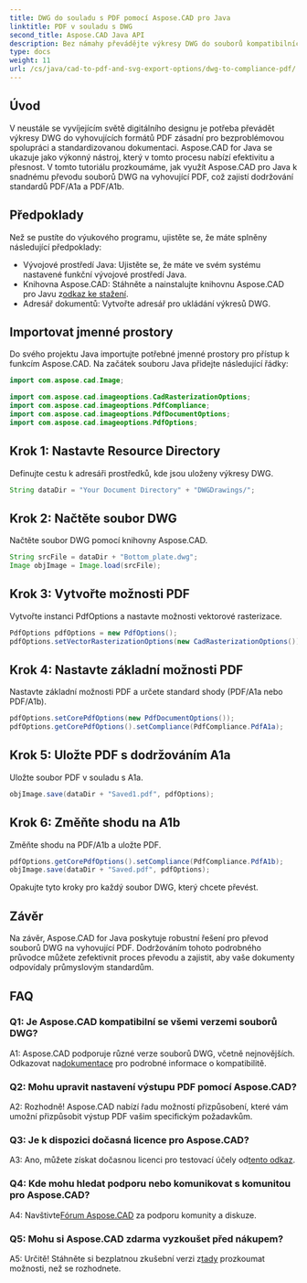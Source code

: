 ```yaml
---
title: DWG do souladu s PDF pomocí Aspose.CAD pro Java
linktitle: PDF v souladu s DWG
second_title: Aspose.CAD Java API
description: Bez námahy převádějte výkresy DWG do souborů kompatibilních s PDF/A1a a PDF/A1b pomocí Aspose.CAD for Java. Zefektivněte svůj pracovní postup s přesností a lehkostí.
type: docs
weight: 11
url: /cs/java/cad-to-pdf-and-svg-export-options/dwg-to-compliance-pdf/
---
```

## Úvod

V neustále se vyvíjejícím světě digitálního designu je potřeba převádět výkresy DWG do vyhovujících formátů PDF zásadní pro bezproblémovou spolupráci a standardizovanou dokumentaci. Aspose.CAD for Java se ukazuje jako výkonný nástroj, který v tomto procesu nabízí efektivitu a přesnost. V tomto tutoriálu prozkoumáme, jak využít Aspose.CAD pro Java k snadnému převodu souborů DWG na vyhovující PDF, což zajistí dodržování standardů PDF/A1a a PDF/A1b.

## Předpoklady

Než se pustíte do výukového programu, ujistěte se, že máte splněny následující předpoklady:

- Vývojové prostředí Java: Ujistěte se, že máte ve svém systému nastavené funkční vývojové prostředí Java.
-  Knihovna Aspose.CAD: Stáhněte a nainstalujte knihovnu Aspose.CAD pro Javu z[odkaz ke stažení](https://releases.aspose.com/cad/java/).
- Adresář dokumentů: Vytvořte adresář pro ukládání výkresů DWG.

## Importovat jmenné prostory

Do svého projektu Java importujte potřebné jmenné prostory pro přístup k funkcím Aspose.CAD. Na začátek souboru Java přidejte následující řádky:

```java
import com.aspose.cad.Image;

import com.aspose.cad.imageoptions.CadRasterizationOptions;
import com.aspose.cad.imageoptions.PdfCompliance;
import com.aspose.cad.imageoptions.PdfDocumentOptions;
import com.aspose.cad.imageoptions.PdfOptions;
```

## Krok 1: Nastavte Resource Directory

Definujte cestu k adresáři prostředků, kde jsou uloženy výkresy DWG.

```java
String dataDir = "Your Document Directory" + "DWGDrawings/";
```

## Krok 2: Načtěte soubor DWG

Načtěte soubor DWG pomocí knihovny Aspose.CAD.

```java
String srcFile = dataDir + "Bottom_plate.dwg";
Image objImage = Image.load(srcFile);
```

## Krok 3: Vytvořte možnosti PDF

Vytvořte instanci PdfOptions a nastavte možnosti vektorové rasterizace.

```java
PdfOptions pdfOptions = new PdfOptions();
pdfOptions.setVectorRasterizationOptions(new CadRasterizationOptions());
```

## Krok 4: Nastavte základní možnosti PDF

Nastavte základní možnosti PDF a určete standard shody (PDF/A1a nebo PDF/A1b).

```java
pdfOptions.setCorePdfOptions(new PdfDocumentOptions());
pdfOptions.getCorePdfOptions().setCompliance(PdfCompliance.PdfA1a);
```

## Krok 5: Uložte PDF s dodržováním A1a

Uložte soubor PDF v souladu s A1a.

```java
objImage.save(dataDir + "Saved1.pdf", pdfOptions);
```

## Krok 6: Změňte shodu na A1b

Změňte shodu na PDF/A1b a uložte PDF.

```java
pdfOptions.getCorePdfOptions().setCompliance(PdfCompliance.PdfA1b);
objImage.save(dataDir + "Saved.pdf", pdfOptions);
```

Opakujte tyto kroky pro každý soubor DWG, který chcete převést.

## Závěr

Na závěr, Aspose.CAD for Java poskytuje robustní řešení pro převod souborů DWG na vyhovující PDF. Dodržováním tohoto podrobného průvodce můžete zefektivnit proces převodu a zajistit, aby vaše dokumenty odpovídaly průmyslovým standardům.

## FAQ

### Q1: Je Aspose.CAD kompatibilní se všemi verzemi souborů DWG?

 A1: Aspose.CAD podporuje různé verze souborů DWG, včetně nejnovějších. Odkazovat na[dokumentace](https://reference.aspose.com/cad/java/) pro podrobné informace o kompatibilitě.

### Q2: Mohu upravit nastavení výstupu PDF pomocí Aspose.CAD?

A2: Rozhodně! Aspose.CAD nabízí řadu možností přizpůsobení, které vám umožní přizpůsobit výstup PDF vašim specifickým požadavkům.

### Q3: Je k dispozici dočasná licence pro Aspose.CAD?

 A3: Ano, můžete získat dočasnou licenci pro testovací účely od[tento odkaz](https://purchase.aspose.com/temporary-license/).

### Q4: Kde mohu hledat podporu nebo komunikovat s komunitou pro Aspose.CAD?

 A4: Navštivte[Fórum Aspose.CAD](https://forum.aspose.com/c/cad/19) za podporu komunity a diskuze.

### Q5: Mohu si Aspose.CAD zdarma vyzkoušet před nákupem?

 A5: Určitě! Stáhněte si bezplatnou zkušební verzi z[tady](https://releases.aspose.com/) prozkoumat možnosti, než se rozhodnete.